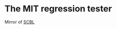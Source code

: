 # The MIT regression tester
Mirror of [SCBL](https://github.com/sbcl/sbcl/tree/master/contrib/sb-rt)
